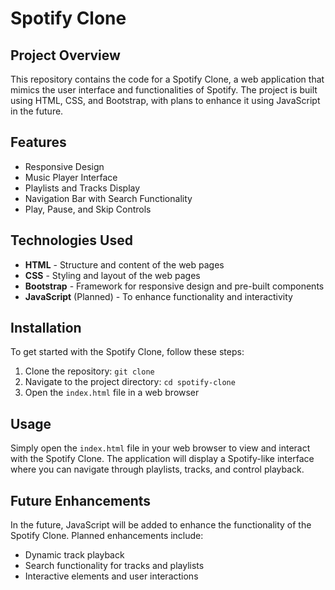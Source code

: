 <h1>Spotify Clone</h1>
    <h2>Project Overview</h2>
    <p>This repository contains the code for a Spotify Clone, a web application that mimics the user interface and functionalities of Spotify. The project is built using HTML, CSS, and Bootstrap, with plans to enhance it using JavaScript in the future.</p>
    <h2>Features</h2>
    <ul>
        <li>Responsive Design</li>
        <li>Music Player Interface</li>
        <li>Playlists and Tracks Display</li>
        <li>Navigation Bar with Search Functionality</li>
        <li>Play, Pause, and Skip Controls</li>
    </ul>
    <h2>Technologies Used</h2>
    <ul>
        <li><strong>HTML</strong> - Structure and content of the web pages</li>
        <li><strong>CSS</strong> - Styling and layout of the web pages</li>
        <li><strong>Bootstrap</strong> - Framework for responsive design and pre-built components</li>
        <li><strong>JavaScript</strong> (Planned) - To enhance functionality and interactivity</li>
    </ul>
    <h2>Installation</h2>
    <p>To get started with the Spotify Clone, follow these steps:</p>
    <ol>
        <li>Clone the repository: <code>git clone <repository-url></code></li>
        <li>Navigate to the project directory: <code>cd spotify-clone</code></li>
        <li>Open the <code>index.html</code> file in a web browser</li>
    </ol>
    <h2>Usage</h2>
    <p>Simply open the <code>index.html</code> file in your web browser to view and interact with the Spotify Clone. The application will display a Spotify-like interface where you can navigate through playlists, tracks, and control playback.</p>
    <h2>Future Enhancements</h2>
    <p>In the future, JavaScript will be added to enhance the functionality of the Spotify Clone. Planned enhancements include:</p>
    <ul>
        <li>Dynamic track playback</li>
        <li>Search functionality for tracks and playlists</li>
        <li>Interactive elements and user interactions</li>
    </ul>
   

 
